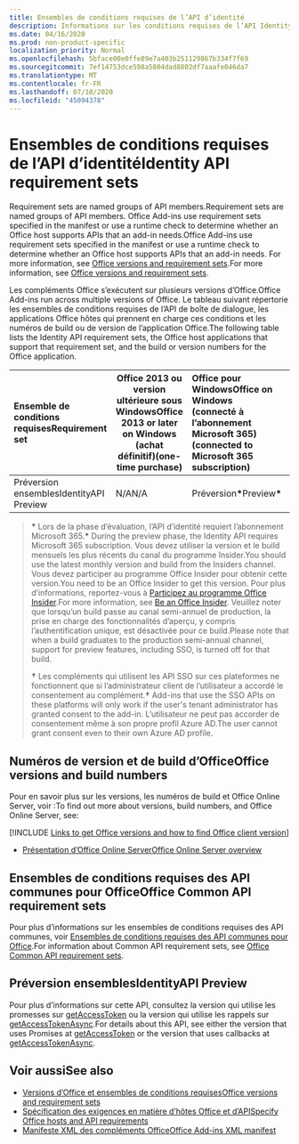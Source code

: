 ```yaml
---
title: Ensembles de conditions requises de l’API d’identité
description: Informations sur les conditions requises de l’API Identity pour les compléments Office.
ms.date: 04/16/2020
ms.prod: non-product-specific
localization_priority: Normal
ms.openlocfilehash: 5bface00e0ffe89e7a403b251129867b334f7f69
ms.sourcegitcommit: 7ef14753dce598a5804dad8802df7aaafe046da7
ms.translationtype: MT
ms.contentlocale: fr-FR
ms.lasthandoff: 07/10/2020
ms.locfileid: "45094378"
---
```

# <a name="identity-api-requirement-sets"></a><span data-ttu-id="00bdf-103">Ensembles de conditions requises de l’API d’identité</span><span class="sxs-lookup"><span data-stu-id="00bdf-103">Identity API requirement sets</span></span>

<span data-ttu-id="00bdf-104">Requirement sets are named groups of API members.</span><span class="sxs-lookup"><span data-stu-id="00bdf-104">Requirement sets are named groups of API members.</span></span> <span data-ttu-id="00bdf-105">Office Add-ins use requirement sets specified in the manifest or use a runtime check to determine whether an Office host supports APIs that an add-in needs.</span><span class="sxs-lookup"><span data-stu-id="00bdf-105">Office Add-ins use requirement sets specified in the manifest or use a runtime check to determine whether an Office host supports APIs that an add-in needs.</span></span> <span data-ttu-id="00bdf-106">For more information, see [Office versions and requirement sets](../../develop/office-versions-and-requirement-sets.md).</span><span class="sxs-lookup"><span data-stu-id="00bdf-106">For more information, see [Office versions and requirement sets](../../develop/office-versions-and-requirement-sets.md).</span></span>

<span data-ttu-id="00bdf-107">Les compléments Office s’exécutent sur plusieurs versions d’Office.</span><span class="sxs-lookup"><span data-stu-id="00bdf-107">Office Add-ins run across multiple versions of Office.</span></span> <span data-ttu-id="00bdf-108">Le tableau suivant répertorie les ensembles de conditions requises de l’API de boîte de dialogue, les applications Office hôtes qui prennent en charge ces conditions et les numéros de build ou de version de l’application Office.</span><span class="sxs-lookup"><span data-stu-id="00bdf-108">The following table lists the Identity API requirement sets, the Office host applications that support that requirement set, and the build or version numbers for the Office application.</span></span>

|  <span data-ttu-id="00bdf-109">Ensemble de conditions requises</span><span class="sxs-lookup"><span data-stu-id="00bdf-109">Requirement set</span></span>  | <span data-ttu-id="00bdf-110">Office 2013 ou version ultérieure sous Windows</span><span class="sxs-lookup"><span data-stu-id="00bdf-110">Office 2013 or later on Windows</span></span><br><span data-ttu-id="00bdf-111">(achat définitif)</span><span class="sxs-lookup"><span data-stu-id="00bdf-111">(one-time purchase)</span></span> | <span data-ttu-id="00bdf-112">Office pour Windows</span><span class="sxs-lookup"><span data-stu-id="00bdf-112">Office on Windows</span></span><br><span data-ttu-id="00bdf-113">(connecté à l’abonnement Microsoft 365)</span><span class="sxs-lookup"><span data-stu-id="00bdf-113">(connected to Microsoft 365 subscription)</span></span> |  <span data-ttu-id="00bdf-114">Office sur iPad</span><span class="sxs-lookup"><span data-stu-id="00bdf-114">Office on iPad</span></span><br><span data-ttu-id="00bdf-115">(connecté à l’abonnement Microsoft 365)</span><span class="sxs-lookup"><span data-stu-id="00bdf-115">(connected to Microsoft 365 subscription)</span></span>  |  <span data-ttu-id="00bdf-116">Office sur Mac</span><span class="sxs-lookup"><span data-stu-id="00bdf-116">Office on Mac</span></span><br><span data-ttu-id="00bdf-117">(connecté à l’abonnement Microsoft 365)</span><span class="sxs-lookup"><span data-stu-id="00bdf-117">(connected to Microsoft 365 subscription)</span></span>  | <span data-ttu-id="00bdf-118">Office sur le web</span><span class="sxs-lookup"><span data-stu-id="00bdf-118">Office on the web</span></span>  | <span data-ttu-id="00bdf-119">SharePoint Online</span><span class="sxs-lookup"><span data-stu-id="00bdf-119">SharePoint Online</span></span> | <span data-ttu-id="00bdf-120">OneDrive.com</span><span class="sxs-lookup"><span data-stu-id="00bdf-120">OneDrive.com</span></span> |<span data-ttu-id="00bdf-121">Outlook.com et Exchange Online</span><span class="sxs-lookup"><span data-stu-id="00bdf-121">Outlook.com & Exchange Online</span></span>|
|:-----|-----|:-----|:-----|:-----|:-----|:-----|:-----|:-----|
| <span data-ttu-id="00bdf-122">Préversion ensembles</span><span class="sxs-lookup"><span data-stu-id="00bdf-122">IdentityAPI Preview</span></span>  | <span data-ttu-id="00bdf-123">N/A</span><span class="sxs-lookup"><span data-stu-id="00bdf-123">N/A</span></span> | <span data-ttu-id="00bdf-124">Préversion<b>\*</b></span><span class="sxs-lookup"><span data-stu-id="00bdf-124">Preview<b>\*</b></span></span> | <span data-ttu-id="00bdf-125">Bientôt disponible</span><span class="sxs-lookup"><span data-stu-id="00bdf-125">Coming soon</span></span> | <span data-ttu-id="00bdf-126">Préversion<b>\*</b></span><span class="sxs-lookup"><span data-stu-id="00bdf-126">Preview<b>\*</b></span></span> | <span data-ttu-id="00bdf-127">Aperçu<b>\* &#8224;</b></span><span class="sxs-lookup"><span data-stu-id="00bdf-127">Preview<b>\*&#8224;</b></span></span> | <span data-ttu-id="00bdf-128">Aperçu<b>\* &#8224;</b></span><span class="sxs-lookup"><span data-stu-id="00bdf-128">Preview<b>\*&#8224;</b></span></span>| <span data-ttu-id="00bdf-129">Bientôt disponible</span><span class="sxs-lookup"><span data-stu-id="00bdf-129">Coming soon</span></span> | <span data-ttu-id="00bdf-130">Bientôt disponible</span><span class="sxs-lookup"><span data-stu-id="00bdf-130">Coming soon</span></span> |

> <span data-ttu-id="00bdf-131">**&#42;** Lors de la phase d’évaluation, l’API d’identité requiert l’abonnement Microsoft 365.</span><span class="sxs-lookup"><span data-stu-id="00bdf-131">**&#42;** During the preview phase, the Identity API requires Microsoft 365 subscription.</span></span> <span data-ttu-id="00bdf-132">Vous devez utiliser la version et le build mensuels les plus récents du canal du programme Insider.</span><span class="sxs-lookup"><span data-stu-id="00bdf-132">You should use the latest monthly version and build from the Insiders channel.</span></span> <span data-ttu-id="00bdf-133">Vous devez participer au programme Office Insider pour obtenir cette version.</span><span class="sxs-lookup"><span data-stu-id="00bdf-133">You need to be an Office Insider to get this version.</span></span> <span data-ttu-id="00bdf-134">Pour plus d’informations, reportez-vous à [Participez au programme Office Insider](https://insider.office.com).</span><span class="sxs-lookup"><span data-stu-id="00bdf-134">For more information, see [Be an Office Insider](https://insider.office.com).</span></span> <span data-ttu-id="00bdf-135">Veuillez noter que lorsqu’un build passe au canal semi-annuel de production, la prise en charge des fonctionnalités d’aperçu, y compris l’authentification unique, est désactivée pour ce build.</span><span class="sxs-lookup"><span data-stu-id="00bdf-135">Please note that when a build graduates to the production semi-annual channel, support for preview features, including SSO, is turned off for that build.</span></span>
>
> <span data-ttu-id="00bdf-136">**&#8224;** Les compléments qui utilisent les API SSO sur ces plateformes ne fonctionnent que si l’administrateur client de l’utilisateur a accordé le consentement au complément.</span><span class="sxs-lookup"><span data-stu-id="00bdf-136">**&#8224;** Add-ins that use the SSO APIs on these platforms will only work if the user's tenant administrator has granted consent to the add-in.</span></span> <span data-ttu-id="00bdf-137">L’utilisateur ne peut pas accorder de consentement même à son propre profil Azure AD.</span><span class="sxs-lookup"><span data-stu-id="00bdf-137">The user cannot grant consent even to their own Azure AD profile.</span></span>

## <a name="office-versions-and-build-numbers"></a><span data-ttu-id="00bdf-138">Numéros de version et de build d’Office</span><span class="sxs-lookup"><span data-stu-id="00bdf-138">Office versions and build numbers</span></span>

<span data-ttu-id="00bdf-139">Pour en savoir plus sur les versions, les numéros de build et Office Online Server, voir :</span><span class="sxs-lookup"><span data-stu-id="00bdf-139">To find out more about versions, build numbers, and Office Online Server, see:</span></span>

[!INCLUDE [Links to get Office versions and how to find Office client version](../../includes/links-get-office-versions-builds.md)]
- [<span data-ttu-id="00bdf-140">Présentation d’Office Online Server</span><span class="sxs-lookup"><span data-stu-id="00bdf-140">Office Online Server overview</span></span>](/officeonlineserver/office-online-server-overview)

## <a name="office-common-api-requirement-sets"></a><span data-ttu-id="00bdf-141">Ensembles de conditions requises des API communes pour Office</span><span class="sxs-lookup"><span data-stu-id="00bdf-141">Office Common API requirement sets</span></span>

<span data-ttu-id="00bdf-142">Pour plus d’informations sur les ensembles de conditions requises des API communes, voir [Ensembles de conditions requises des API communes pour Office](office-add-in-requirement-sets.md).</span><span class="sxs-lookup"><span data-stu-id="00bdf-142">For information about Common API requirement sets, see [Office Common API requirement sets](office-add-in-requirement-sets.md).</span></span>

## <a name="identityapi-preview"></a><span data-ttu-id="00bdf-143">Préversion ensembles</span><span class="sxs-lookup"><span data-stu-id="00bdf-143">IdentityAPI Preview</span></span>

<span data-ttu-id="00bdf-144">Pour plus d’informations sur cette API, consultez la version qui utilise les promesses sur [getAccessToken](/javascript/api/office-runtime/officeruntime.auth#getaccesstoken-options-) ou la version qui utilise les rappels sur [getAccessTokenAsync](/javascript/api/office/office.auth#getaccesstokenasync-options--callback-).</span><span class="sxs-lookup"><span data-stu-id="00bdf-144">For details about this API, see either the version that uses Promises at [getAccessToken](/javascript/api/office-runtime/officeruntime.auth#getaccesstoken-options-) or the version that uses callbacks at [getAccessTokenAsync](/javascript/api/office/office.auth#getaccesstokenasync-options--callback-).</span></span>

## <a name="see-also"></a><span data-ttu-id="00bdf-145">Voir aussi</span><span class="sxs-lookup"><span data-stu-id="00bdf-145">See also</span></span>

- [<span data-ttu-id="00bdf-146">Versions d’Office et ensembles de conditions requises</span><span class="sxs-lookup"><span data-stu-id="00bdf-146">Office versions and requirement sets</span></span>](../../develop/office-versions-and-requirement-sets.md)
- [<span data-ttu-id="00bdf-147">Spécification des exigences en matière d’hôtes Office et d’API</span><span class="sxs-lookup"><span data-stu-id="00bdf-147">Specify Office hosts and API requirements</span></span>](../../develop/specify-office-hosts-and-api-requirements.md)
- [<span data-ttu-id="00bdf-148">Manifeste XML des compléments Office</span><span class="sxs-lookup"><span data-stu-id="00bdf-148">Office Add-ins XML manifest</span></span>](../../develop/add-in-manifests.md)
